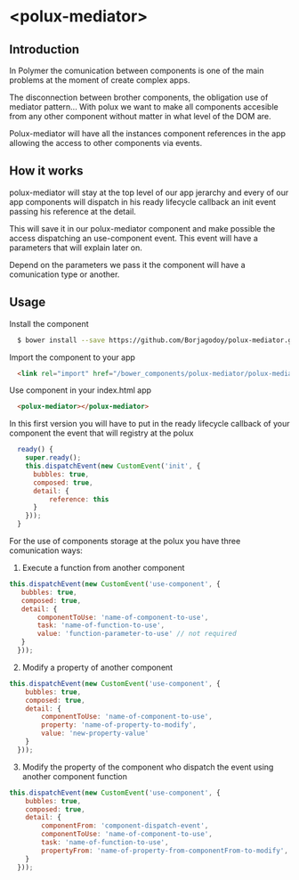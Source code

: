 # \<polux-mediator\>

## Introduction

In Polymer the comunication between components is one of the main problems at the moment of create complex apps.

The disconnection  between brother components, the obligation use of mediator pattern...
With polux we want to make all components accesible from any other component without matter in what level of the DOM are.

Polux-mediator will have all the instances component references in the app allowing the access to other components via events.

## How it works

polux-mediator will stay at the top level of our app jerarchy and every of our app components will dispatch in his ready lifecycle callback an init event passing his reference at the detail.

This will save it in our polux-mediator component and make possible the access dispatching an use-component event. This event will have a parameters that will explain later on.

Depend on the parameters we pass it the component will have a comunication type or another.

## Usage

Install the component

```bash
  $ bower install --save https://github.com/Borjagodoy/polux-mediator.git
```

Import the component to your app

```html
  <link rel="import" href="/bower_components/polux-mediator/polux-mediator.html">
```

Use component in your index.html app

```html
  <polux-mediator></polux-mediator>
```

In this first version you will have to put in the ready lifecycle callback of your component the event that will registry at the polux

```js
  ready() {
    super.ready();
    this.dispatchEvent(new CustomEvent('init', {
      bubbles: true,
      composed: true,
      detail: {
          reference: this
      }
    }));
  }
```

For the use of components storage at the polux you have three comunication ways:

 1. Execute a function from another component
```js
this.dispatchEvent(new CustomEvent('use-component', {
   bubbles: true,
   composed: true,
   detail: {
       componentToUse: 'name-of-component-to-use',
       task: 'name-of-function-to-use',
       value: 'function-parameter-to-use' // not required
   }
  }));
```
 2. Modify a property of another component
```js
this.dispatchEvent(new CustomEvent('use-component', {
    bubbles: true,
    composed: true,
    detail: {
        componentToUse: 'name-of-component-to-use',
        property: 'name-of-property-to-modify',
        value: 'new-property-value'
    }
  }));
```
  3. Modify the property of the component who dispatch the event using another component function
```js
this.dispatchEvent(new CustomEvent('use-component', {
    bubbles: true,
    composed: true,
    detail: {
        componentFrom: 'component-dispatch-event',
        componentToUse: 'name-of-component-to-use',
        task: 'name-of-function-to-use',
        propertyFrom: 'name-of-property-from-componentFrom-to-modify',
    }
  }));
```  
